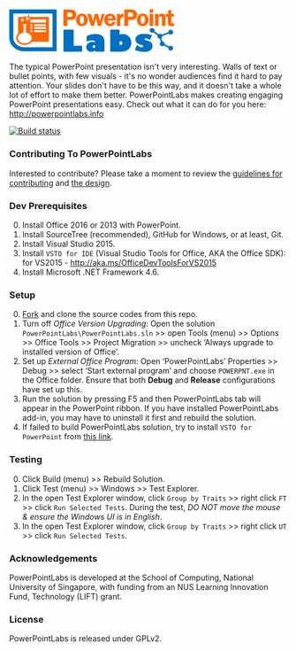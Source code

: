 <img src="https://raw.githubusercontent.com/PowerPointLabs/PowerPointLabs-Installer/master/PowerPointLabsInstaller/PowerPointLabsInstallerUi/Resources/logo.png" width='300'>

The typical PowerPoint presentation isn't very interesting. Walls of text or bullet points, with few visuals - it's no wonder audiences find it hard to pay attention.
Your slides don't have to be this way, and it doesn't take a whole lot of effort to make them better.
PowerPointLabs makes creating engaging PowerPoint presentations easy. Check out what it can do for you here: http://powerpointlabs.info

[![Build status](https://img.shields.io/appveyor/ci/kai33/powerpointlabs/master.svg)](https://ci.appveyor.com/project/kai33/powerpointlabs)

### Contributing To PowerPointLabs
Interested to contribute? Please take a moment to review the [guidelines for contributing](https://github.com/PowerPointLabs/powerpointlabs/blob/master/doc/CONTRIBUTING.md) and [the design](https://github.com/PowerPointLabs/PowerPointLabs/blob/master/doc/SoftwareDesign.md).

### Dev Prerequisites
0. Install Office 2016 or 2013 with PowerPoint.
1. Install SourceTree (recommended), GitHub for Windows, or at least, Git.
2. Install Visual Studio 2015.
3. Install `VSTO for IDE` (Visual Studio Tools for Office, AKA the Office SDK):<br>
   for VS2015 - http://aka.ms/OfficeDevToolsForVS2015<br>
4. Install Microsoft .NET Framework 4.6.

### Setup
0. [Fork](http://help.github.com/fork-a-repo/) and clone the source codes from this repo.
1. Turn off *Office Version Upgrading*: Open the solution `PowerPointLabs\PowerPointLabs.sln` >> open Tools (menu) >> Options >> Office Tools >> Project Migration >> uncheck ‘Always upgrade to installed version of Office’.
2. Set up *External Office Program*: Open ‘PowerPointLabs’ Properties >> Debug >> select ‘Start external program’ and choose `POWERPNT.exe` in the Office folder. Ensure that both **Debug** and **Release** configurations have set up this.
3. Run the solution by pressing F5 and then PowerPointLabs tab will appear in the PowerPoint ribbon. If you have installed PowerPointLabs add-in, you may have to uninstall it first and rebuild the solution.
4. If failed to build PowerPointLabs solution, try to install `VSTO for PowerPoint` from [this link](http://powerpointlabs.info/vsto-redirect.html).

### Testing
0. Click Build (menu) >> Rebuild Solution.
1. Click Test (menu) >> Windows >> Test Explorer. 
2. In the open Test Explorer window, click `Group by Traits` >> right click `FT` >> click `Run Selected Tests`. During the test, *DO NOT move the mouse & ensure the Windows UI is in English*.
3. In the open Test Explorer window, click `Group by Traits` >> right click `UT` >> click `Run Selected Tests`.

### Acknowledgements
PowerPointLabs is developed at the School of Computing, National University of Singapore, with funding from an NUS Learning Innovation Fund, Technology (LIFT) grant.

### License
PowerPointLabs is released under GPLv2.
